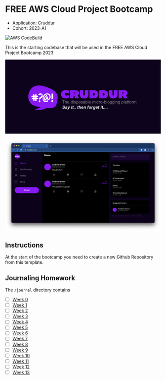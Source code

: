 # FREE AWS Cloud Project Bootcamp

- Application: Cruddur
- Cohort: 2023-A1

![AWS CodeBuild](https://codebuild.ap-southeast-1.amazonaws.com/badges?uuid=eyJlbmNyeXB0ZWREYXRhIjoiSWxHa2s4b1NSUVd6ekZZdWtVVzZRaTZkZmZGRjV6SU1ERnFIblJRTUhES3FFM3VvaEx6UUU3dXREQnMwNURjSHBrVXJaU0dYTHJsQlIyOE52cVVZR2VRPSIsIml2UGFyYW1ldGVyU3BlYyI6IkR5YmtBTStUQ1ppSmxXaHoiLCJtYXRlcmlhbFNldFNlcmlhbCI6MX0%3D&branch=main)


This is the starting codebase that will be used in the FREE AWS Cloud Project Bootcamp 2023

![Cruddur Graphic](_docs/assets/cruddur-banner.jpg)

![Cruddur Screenshot](_docs/assets/cruddur-screenshot.png)

## Instructions

At the start of the bootcamp you need to create a new Github Repository from this template.

## Journaling Homework

The `/journal` directory contains

- [ ] [Week 0](journal/week0.md)
- [ ] [Week 1](journal/week1.md)
- [ ] [Week 2](journal/week2.md)
- [ ] [Week 3](journal/week3.md)
- [ ] [Week 4](journal/week4.md)
- [ ] [Week 5](journal/week5.md)
- [ ] [Week 6](journal/week6.md)
- [ ] [Week 7](journal/week7.md)
- [ ] [Week 8](journal/week8.md)
- [ ] [Week 9](journal/week9.md)
- [ ] [Week 10](journal/week10.md)
- [ ] [Week 11](journal/week11.md)
- [ ] [Week 12](journal/week12.md)
- [ ] [Week 13](journal/week13.md)
